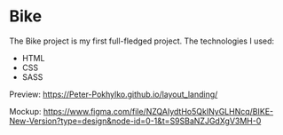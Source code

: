 # Bike

The Bike project is my first full-fledged project. 
The technologies I used: 
- HTML 
- CSS 
- SASS

Preview: https://Peter-Pokhylko.github.io/layout_landing/

Mockup: https://www.figma.com/file/NZQAIydtHo5QkINyGLHNcq/BIKE-New-Version?type=design&node-id=0-1&t=S9SBaNZJGdXgV3MH-0